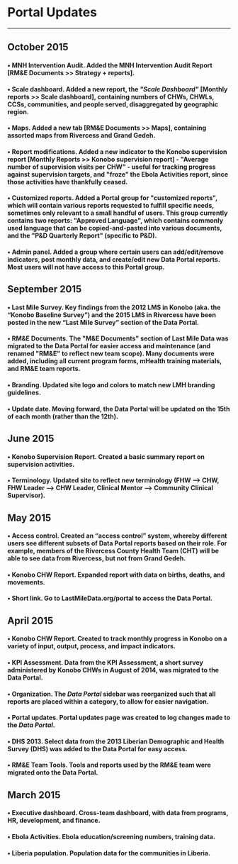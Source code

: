 Portal Updates
==============
**************

October 2015
--------------
#### **&bull; MNH Intervention Audit.** Added the MNH Intervention Audit Report [RM&E Documents >> Strategy + reports].
#### **&bull; Scale dashboard.** Added a new report, the *"Scale Dashboard"* [Monthly reports >> Scale dashboard], containing numbers of CHWs, CHWLs, CCSs, communities, and people served, disaggregated by geographic region. 
#### **&bull; Maps.** Added a new tab [RM&E Documents >> Maps], containing assorted maps from Rivercess and Grand Gedeh.
#### **&bull; Report modifications.** Added a new indicator to the Konobo supervision report [Monthly Reports >> Konobo supervision report] - "Average number of supervision visits per CHW" - useful for tracking progress against supervision targets, and "froze" the Ebola Activities report, since those activities have thankfully ceased.
#### **&bull; Customized reports.** Added a Portal group for "customized reports", which will contain various reports requested to fulfill specific needs, sometimes only relevant to a small handful of users. This group currently contains two reports: "Approved Language", which contains commonly used language that can be copied-and-pasted into various documents, and the "P&D Quarterly Report" (specific to P&D).
#### **&bull; Admin panel.** Added a group where certain users can add/edit/remove indicators, post monthly data, and create/edit new Data Portal reports. Most users will not have access to this Portal group.

September 2015
--------------
#### **&bull; Last Mile Survey.** Key findings from the 2012 LMS in Konobo (aka. the “Konobo Baseline Survey”) and the 2015 LMS in Rivercess have been posted in the new “Last Mile Survey” section of the Data Portal.
#### **&bull; RM&E Documents.** The "M&E Documents" section of Last Mile Data was migrated to the Data Portal for easier access and maintenance (and renamed "RM&E" to reflect new team scope). Many documents were added, including all current program forms, mHealth training materials, and RM&E team reports.
#### **&bull; Branding.** Updated site logo and colors to match new LMH branding guidelines.
#### **&bull; Update date.** Moving forward, the Data Portal will be updated on the 15th of each month (rather than the 12th).

June 2015
---------
#### **&bull; Konobo Supervision Report.** Created a basic summary report on supervision activities.
#### **&bull; Terminology.** Updated site to reflect new terminology (FHW --> CHW, FHW Leader --> CHW Leader, Clinical Mentor --> Community Clinical Supervisor).

May 2015
--------
#### **&bull; Access control.** Created an “access control” system, whereby different users see different subsets of Data Portal reports based on their role. For example, members of the Rivercess County Health Team (CHT) will be able to see data from Rivercess, but not from Grand Gedeh.
#### **&bull; Konobo CHW Report.** Expanded report with data on births, deaths, and movements.
#### **&bull; Short link.** Go to LastMileData.org/portal to access the Data Portal.

April 2015
----------
#### **&bull; Konobo CHW Report.** Created to track monthly progress in Konobo on a variety of input, output, process, and impact indicators.
#### **&bull; KPI Assessment.** Data from the KPI Assessment, a short survey administered by Konobo CHWs in August of 2014, was migrated to the Data Portal.
#### **&bull; Organization.** The *Data Portal* sidebar was reorganized such that all reports are placed within a category, to allow for easier navigation.
#### **&bull; Portal updates.** Portal updates page was created to log changes made to the *Data Portal*.
#### **&bull; DHS 2013.** Select data from the 2013 Liberian Demographic and Health Survey (DHS) was added to the Data Portal for easy access.
#### **&bull; RM&E Team Tools.** Tools and reports used by the RM&E team were migrated onto the Data Portal.

March 2015
----------
#### **&bull; Executive dashboard.** Cross-team dashboard, with data from programs, HR, development, and finance.
#### **&bull; Ebola Activities.** Ebola education/screening numbers, training data.
#### **&bull; Liberia population.** Population data for the communities in Liberia.
